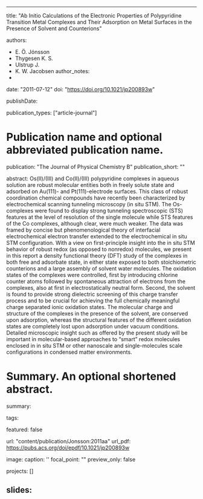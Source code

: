 
---
title: "Ab Initio Calculations of the Electronic Properties of Polypyridine Transition Metal Complexes and Their Adsorption on Metal Surfaces in the Presence of Solvent and Counterions"

authors:
- E. Ö. Jónsson  
- Thygesen K. S. 
- Ulstrup J. 
- K. W. Jacobsen
author_notes:
- 
date: "2011-07-12"
doi: "https://doi.org/10.1021/jp200893w"


publishDate: 

publication_types: ["article-journal"]



# Publication name and optional abbreviated publication name.
publication: "The Journal of Physical Chemistry B"
publication_short: ""

abstract: Os(II)/(III) and Co(II)/(III) polypyridine complexes in aqueous solution are robust molecular entities both in freely solute state and adsorbed on Au(111)- and Pt(111)-electrode surfaces. This class of robust coordination chemical compounds have recently been characterized by electrochemical scanning tunneling microscopy (in situ STM). The Os-complexes were found to display strong tunneling spectroscopic (STS) features at the level of resolution of the single molecule while STS features of the Co complexes, although clear, were much weaker. The data was framed by concise but phenomenological theory of interfacial electrochemical electron transfer extended to the electrochemical in situ STM configuration. With a view on first-principle insight into the in situ STM behavior of robust redox (as opposed to nonredox) molecules, we present in this report a density functional theory (DFT) study of the complexes in both free and adsorbate state, in either state exposed to both stoichiometric counterions and a large assembly of solvent water molecules. The oxidation states of the complexes were controlled, first by introducing chlorine counter atoms followed by spontaneous attraction of electrons from the complexes, also at first in electrostatically neutral form. Second, the solvent is found to provide strong dielectric screening of this charge transfer process and to be crucial for achieving the full chemically meaningful charge separated ionic oxidation states. The molecular charge and structure of the complexes in the presence of the solvent, are conserved upon adsorption, whereas the structural features of the different oxidation states are completely lost upon adsorption under vacuum conditions. Detailed microscopic insight such as offered by the present study will be important in molecular-based approaches to “smart” redox molecules enclosed in in situ STM or other nanoscale and single-molecules scale configurations in condensed matter environments.

# Summary. An optional shortened abstract.
summary: 

tags:

featured: false

url: "content/publication/Jonsson:2011aa"
url_pdf: https://pubs.acs.org/doi/epdf/10.1021/jp200893w

image:
  caption: '[](./featured.jpg)'
  focal_point: ""
  preview_only: false

projects: []

slides: 
---

